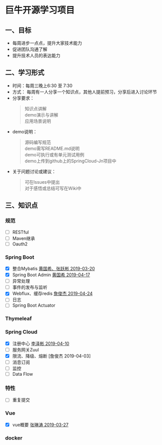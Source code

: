 # 巨牛开源学习项目

## 一、目标

- 每周进步一点点，提升大家技术能力
- 促进团队沟通了解
- 提升技术人员的表达能力

## 二、学习形式

- 时间：每周三晚上6:30 至 7:30
- 方式：
每周有一人分享一个知识点，其他人提前预习，分享后进入讨论环节
- 分享要求：
   > 知识点讲解  
   > demo演示与讲解  
   > 应用场景说明
- demo说明：
   > 源码编写规范  
   > demo需写README.md说明  
   > demo可执行或有单元测试用例  
   > demo上传到github上的SpringCloud-Jn项目中
- 关于问题讨论或建议：
   > 可在Issues中提出  
   > 对于感悟或总结可写在Wiki中

## 三、知识点

### 规范

- [ ] RESTful  
- [ ] Maven继承
- [ ] Oauth2
  
### Spring Boot

- [x] 整合Mybatis  [黄国希、张跃彬 2019-03-20](https://github.com/winsenhu/SpringCloud-Jn/tree/master/springboot-mybatis-demo-master "myBatis整合")
- [x] Spring Boot Admin [黄国希 2019-04-17](https://github.com/winsenhu/SpringCloud-Jn/tree/master/spring-boot-admin "spring boot admin")
- [ ] 异常处理
- [ ] 事件的发布与监听
- [x] Webflux、缓存redis [詹俊杰 2019-04-24](https://github.com/winsenhu/SpringCloud-Jn/tree/master/demo-redis "redis、webflux")
- [ ] 日志
- [ ] Spring Boot Actuator

### Thymeleaf

### Spring Cloud

- [x] 注册中心 [李泽彬 2019-04-10](https://github.com/winsenhu/SpringCloud-Jn/tree/master/eureka-sever "eureka注册中心")
- [ ] 服务网关Zuul
- [x] 限流、降级、熔断 [詹俊杰 2019-04-03]
- [ ] 消息订阅
- [ ] 监控
- [ ] Data Flow

### 特性

- [ ] 重复提交

### Vue

- [x] vue概要  [张琳涛 2019-03-27](https://github.com/winsenhu/SpringCloud-Jn/tree/master/vue2-manage-master "vue")

### docker


